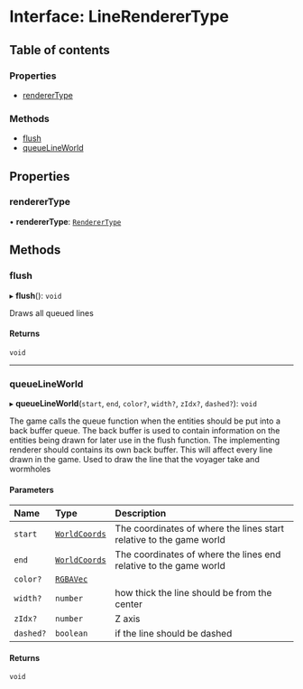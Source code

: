 # Interface: LineRendererType

## Table of contents

### Properties

- [rendererType](LineRendererType.md#renderertype)

### Methods

- [flush](LineRendererType.md#flush)
- [queueLineWorld](LineRendererType.md#queuelineworld)

## Properties

### rendererType

• **rendererType**: [`RendererType`](../README.md#renderertype-1)

## Methods

### flush

▸ **flush**(): `void`

Draws all queued lines

#### Returns

`void`

___

### queueLineWorld

▸ **queueLineWorld**(`start`, `end`, `color?`, `width?`, `zIdx?`, `dashed?`): `void`

The game calls the queue function when the entities should be put into a back buffer queue.
The back buffer is used to contain information on the entities being drawn for later use in the flush function.
The implementing renderer should contains its own back buffer.
This will affect every line drawn in the game.
Used to draw the line that the voyager take and wormholes

#### Parameters

| Name | Type | Description |
| :------ | :------ | :------ |
| `start` | [`WorldCoords`](../README.md#worldcoords) | The coordinates of where the lines start relative to the game world |
| `end` | [`WorldCoords`](../README.md#worldcoords) | The coordinates of where the lines end relative to the game world |
| `color?` | [`RGBAVec`](../README.md#rgbavec) |  |
| `width?` | `number` | how thick the line should be from the center |
| `zIdx?` | `number` | Z axis |
| `dashed?` | `boolean` | if the line should be dashed |

#### Returns

`void`
